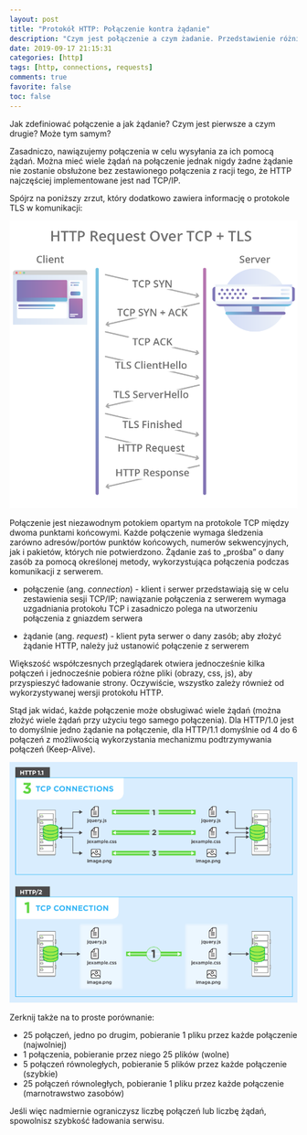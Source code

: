 ```yaml
---
layout: post
title: "Protokół HTTP: Połączenie kontra żądanie"
description: "Czym jest połączenie a czym żadanie. Przedstawienie różnic."
date: 2019-09-17 21:15:31
categories: [http]
tags: [http, connections, requests]
comments: true
favorite: false
toc: false
---
```


Jak zdefiniować połączenie a jak żądanie? Czym jest pierwsze a czym drugie? Może tym samym?

Zasadniczo, nawiązujemy połączenia w celu wysyłania za ich pomocą żądań. Można mieć wiele żądań na połączenie jednak nigdy żadne żądanie nie zostanie obsłużone bez zestawionego połączenia z racji tego, że HTTP najczęściej implementowane jest nad TCP/IP.

Spójrz na poniższy zrzut, który dodatkowo zawiera informację o protokole TLS w komunikacji:

<p align="center">
  <img src="/assets/img/posts/http_conn_requests_over_tcp.png">
</p>

Połączenie jest niezawodnym potokiem opartym na protokole TCP między dwoma punktami końcowymi. Każde połączenie wymaga śledzenia zarówno adresów/portów punktów końcowych, numerów sekwencyjnych, jak i pakietów, których nie potwierdzono. Żądanie zaś to „prośba” o dany zasób za pomocą określonej metody, wykorzystująca połączenia podczas komunikacji z serwerem.

- <span class="h-a">połączenie</span> (ang. _connection_) - klient i serwer przedstawiają się w celu zestawienia sesji TCP/IP; nawiązanie połączenia z serwerem wymaga uzgadniania protokołu TCP i zasadniczo polega na utworzeniu połączenia z gniazdem serwera

- <span class="h-a">żądanie</span> (ang. _request_) - klient pyta serwer o dany zasób; aby złożyć żądanie HTTP, należy już ustanowić połączenie z serwerem

Większość współczesnych przeglądarek otwiera jednocześnie kilka połączeń i jednocześnie pobiera różne pliki (obrazy, css, js), aby przyspieszyć ładowanie strony. Oczywiście, wszystko zależy również od wykorzystywanej wersji protokołu HTTP.

Stąd jak widać, każde połączenie może obsługiwać wiele żądań (można złożyć wiele żądań przy użyciu tego samego połączenia). Dla HTTP/1.0 jest to domyślnie jedno żądanie na połączenie, dla HTTP/1.1 domyślnie od 4 do 6 połączeń z możliwością wykorzystania mechanizmu podtrzymywania połączeń (Keep-Alive).

<p align="center">
  <img src="/assets/img/posts/http_conn_requests.png">
</p>

Zerknij także na to proste porównanie:

- 25 połączeń, jedno po drugim, pobieranie 1 pliku przez każde połączenie (najwolniej)
- 1 połączenia, pobieranie przez niego 25 plików (wolne)
- 5 połączeń równoległych, pobieranie 5 plików przez każde połączenie (szybkie)
- 25 połączeń równoległych, pobieranie 1 pliku przez każde połączenie (marnotrawstwo zasobów)

Jeśli więc nadmiernie ograniczysz liczbę połączeń lub liczbę żądań, spowolnisz szybkość ładowania serwisu.
